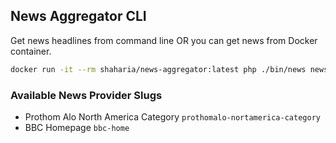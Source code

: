 ## News Aggregator CLI

Get news headlines from command line OR you can get news from Docker container.

```bash
docker run -it --rm shaharia/news-aggregator:latest php ./bin/news news:headlines --list bbc-home
```

### Available News Provider Slugs
- Prothom Alo North America Category `prothomalo-nortamerica-category`
- BBC Homepage `bbc-home`